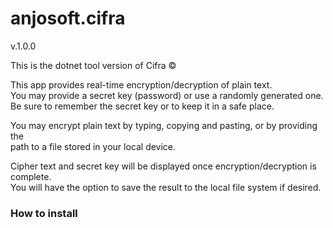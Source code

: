 # anjosoft.cifra

v.1.0.0

This is the dotnet tool version of Cifra &#169;


This app provides real-time encryption/decryption of plain text.<br />
You may provide a secret key (password) or use a randomly generated one.<br />
Be sure to remember the secret key or to keep it in a safe place.<br />



You may encrypt plain text by typing, copying and pasting, or by providing the<br />
path to a file stored in your local device.



Cipher text and secret key will be displayed once encryption/decryption is complete.<br />
You will have the option to save the result to the local file system if desired.


### How to install
